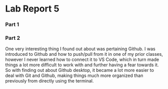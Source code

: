 # Lab Report 5
### Part 1


### Part 2
One very interesting thing I found out about was pertaining Github. I was introduced to Github and how to push/pull from it in one of my prior classes, however I never learned how to connect it to VS Code, which in turn made things a lot more difficult to work with and further having a fear towards it. So with finding out about Github desktop, it became a lot more easier to deal with Git and Github, making things much more organized than previously from directly using the terminal.
